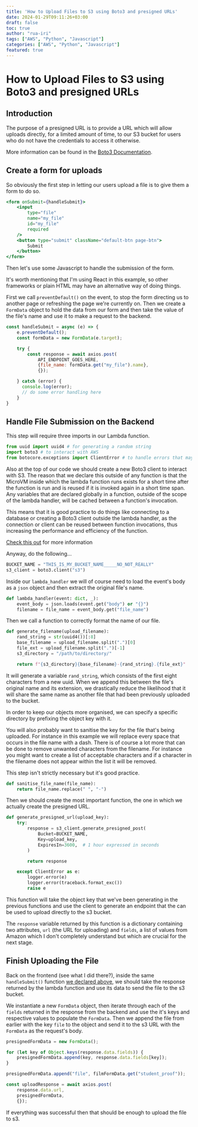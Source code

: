 ```yaml
---
title: 'How to Upload Files to S3 using Boto3 and presigned URLs'
date: 2024-01-29T09:11:26+03:00
draft: false
toc: true
author: "rua-iri"
tags: ["AWS", "Python", "Javascript"]
categories: ["AWS", "Python", "Javascript"]
featured: true
---
```


# How to Upload Files to S3 using Boto3 and presigned URLs



## Introduction

The purpose of a presigned URL is to provide a URL which will allow uploads directly, for a limited amount of time, to our S3 bucket for users who do not have the credentials to access it otherwise.

More information can be found in the [Boto3 Documentation](https://boto3.amazonaws.com/v1/documentation/api/latest/guide/s3-presigned-urls.html).



## Create a form for uploads


So obviously the first step in letting our users upload a file is to give them a form to do so.

```jsx
<form onSubmit={handleSubmit}>
    <input 
        type="file" 
        name="my_file" 
        id="my_file"
        required
    />
    <button type="submit" className="default-btn page-btn">
        Submit
    </button>
</form>
```

Then let's use some Javascript to handle the submission of the form.

It's worth mentioning that I'm using React in this example, so other frameworks or plain HTML may have an alternative way of doing things.

First we call `preventDefault()` on the event, to stop the form directing us to another page or refreshing the page we're currently on.
Then we create a `FormData` object to hold the data from our form and then take the value of the file's name and use it to make a request to the backend.

```javascript
const handleSubmit = async (e) => {
    e.preventDefault();
    const formData = new FormData(e.target);

    try {
        const response = await axios.post(
            API_ENDPOINT_GOES_HERE, 
            {file_name: formData.get("my_file").name}, 
            {});

    } catch (error) {
      console.log(error);
      // do some error handling here
    }
}
```



## Handle File Submission on the Backend

This step will require three imports in our Lambda function.

``` python
from uuid import uuid4 # for generating a random string
import boto3 # to interact with AWS
from botocore.exceptions import ClientError # to handle errors that may occur
```


Also at the top of our code we should create a new Boto3 client to interact with S3. 
The reason that we declare this outside of any function is that the MicroVM inside which the lambda function runs exists for a short time after the function is run and is reused if it is invoked again in a short time span.
Any variables that are declared globally in a function, outside of the scope of the lambda handler, will be cached between a function's invocation.

This means that it is good practice to do things like connecting to a database or creating a Boto3 client outside the lambda handler, as the connection or client can be reused between function invocations, thus increasing the performance and efficiency of the function.

[Check this out](https://docs.aws.amazon.com/lambda/latest/operatorguide/execution-environment.html) for more information

Anyway, do the following...

```python
BUCKET_NAME = "THIS_IS_MY_BUCKET_NAME_____NO_NOT_REALLY"
s3_client = boto3.client("s3")
```


Inside our `lambda_handler` we will of course need to load the event's body as a `json` object and then extract the original file's name.

```python
def lambda_handler(event: dict, _):
    event_body = json.loads(event.get("body") or "{}")
    filename = file_name = event_body.get("file_name")
```


Then we call a function to correctly format the name of our file.

```python
def generate_filename(upload_filename):
    rand_string = str(uuid4())[:8]
    base_filename = upload_filename.split(".")[0]
    file_ext = upload_filename.split(".")[-1]
    s3_directory = "/path/to/directory/"

    return f"{s3_directory}{base_filename}-{rand_string}.{file_ext}"
```


It will generate a variable `rand_string`, which consists of the first eight characters from a new uuid. When we append this between the file's original name and its extension, we drastically reduce the likelihood that it will share the same name as another file that had been previously uploaded to the bucket.

In order to keep our objects more organised, we can specify a specific directory by prefixing the object key with it. 

You will also probably want to sanitise the key for the file that's being uploaded. For instance in this example we will replace every space that occurs in the file name with a dash. There is of course a lot more that can be done to remove unwanted characters from the filename. For instance you might want to create a list of acceptable characters and if a character in the filename does not appear within the list it will be removed.

This step isn't strictly necessary but it's good practice.

```python 
def sanitise_file_name(file_name):
    return file_name.replace(" ", "-")
```


Then we should create the most important function, the one in which we actually create the presigned URL.

```python
def generate_presigned_url(upload_key):
    try:
        response = s3_client.generate_presigned_post(
            Bucket=BUCKET_NAME,
            Key=upload_key,
            ExpiresIn=3600,  # 1 hour expressed in seconds
        )

        return response

    except ClientError as e:
        logger.error(e)
        logger.error(traceback.format_exc())
        raise e
```


This function will take the object key that we've been generating in the previous functions and use the client to generate an endpoint that the can be used to upload directly to the s3 bucket.

The `response` variable returned by this function is a dictionary containing two attributes, `url` (the URL for uploading) and `fields`, a list of values from Amazon which I don't completely understand but which are crucial for the next stage.



## Finish Uploading the File

Back on the frontend (see what I did there?), inside the same `handleSubmit()` function [we declared above](#create-a-form-for-uploads), we should take the response returned by the lambda function and use its data to send the file to the s3 bucket.

We instantiate a new `FormData` object, then iterate through each of the `fields` returned in the response from the backend and use the it's keys and respective values to populate the `FormData`.
Then we append the file from earlier with the key `file` to the object and send it to the s3 URL with the `FormData` as the request's body.

```javascript
presignedFormData = new FormData();

for (let key of Object.keys(response.data.fields)) {
    presignedFormData.append(key, response.data.fields[key]);
}

presignedFormData.append("file", filmFormData.get("student_proof"));

const uploadResponse = await axios.post(
    response.data.url, 
    presignedFormData, 
    {});
```


If everything was successful then that should be enough to upload the file to s3.






